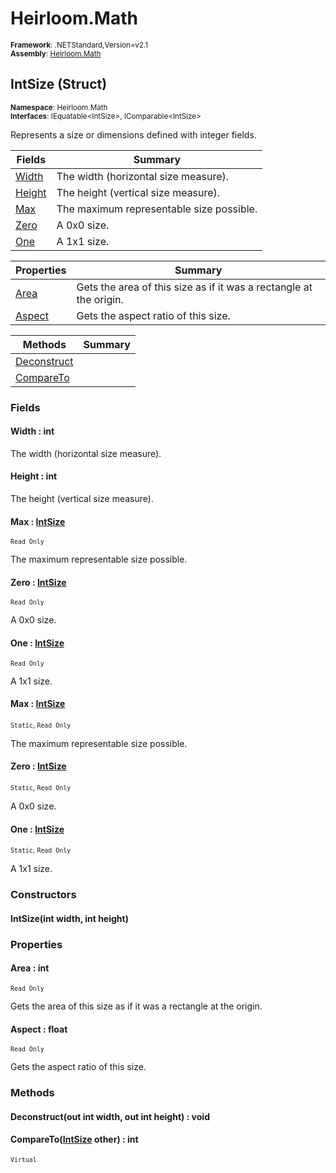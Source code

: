 # Heirloom.Math

<small>**Framework**: .NETStandard,Version=v2.1</small>  
<small>**Assembly**: [Heirloom.Math](../Heirloom.Math/Heirloom.Math.md)</small>  

## IntSize (Struct)
<small>**Namespace**: Heirloom.Math</small>  
<small>**Interfaces**: IEquatable\<IntSize>, IComparable\<IntSize></small>  

Represents a size or dimensions defined with integer fields.

| Fields                 | Summary                                  |
|------------------------|------------------------------------------|
| [Width](#WID68924896)  | The width (horizontal size measure).     |
| [Height](#HEIE098AAEB) | The height (vertical size measure).      |
| [Max](#MAXD4DA94E4)    | The maximum representable size possible. |
| [Zero](#ZERC7D5C0B8)   | A 0x0 size.                              |
| [One](#ONE62466566)    | A 1x1 size.                              |

| Properties             | Summary                                                            |
|------------------------|--------------------------------------------------------------------|
| [Area](#ARE9F5286F)    | Gets the area of this size as if it was a rectangle at the origin. |
| [Aspect](#ASP31635C5A) | Gets the aspect ratio of this size.                                |

| Methods                     | Summary |
|-----------------------------|---------|
| [Deconstruct](#DEC55B0AADE) |         |
| [CompareTo](#COMC972259B)   |         |

### Fields

#### <a name="WID68924896"></a>Width : int

The width (horizontal size measure).

#### <a name="HEIE098AAEB"></a>Height : int

The height (vertical size measure).

#### <a name="MAXD4DA94E4"></a>Max : [IntSize](Heirloom.Math.IntSize.md)
<small>`Read Only`</small>

The maximum representable size possible.

#### <a name="ZERC7D5C0B8"></a>Zero : [IntSize](Heirloom.Math.IntSize.md)
<small>`Read Only`</small>

A 0x0 size.

#### <a name="ONE62466566"></a>One : [IntSize](Heirloom.Math.IntSize.md)
<small>`Read Only`</small>

A 1x1 size.

#### <a name="MAXD4DA94E4"></a>Max : [IntSize](Heirloom.Math.IntSize.md)
<small>`Static`, `Read Only`</small>

The maximum representable size possible.

#### <a name="ZERC7D5C0B8"></a>Zero : [IntSize](Heirloom.Math.IntSize.md)
<small>`Static`, `Read Only`</small>

A 0x0 size.

#### <a name="ONE62466566"></a>One : [IntSize](Heirloom.Math.IntSize.md)
<small>`Static`, `Read Only`</small>

A 1x1 size.

### Constructors

#### IntSize(int width, int height)

### Properties

#### <a name="ARE9F5286F"></a>Area : int

<small>`Read Only`</small>

Gets the area of this size as if it was a rectangle at the origin.

#### <a name="ASP31635C5A"></a>Aspect : float

<small>`Read Only`</small>

Gets the aspect ratio of this size.

### Methods

#### <a name="DEC55B0AADE"></a>Deconstruct(out int width, out int height) : void


#### <a name="COMC972259B"></a>CompareTo([IntSize](Heirloom.Math.IntSize.md) other) : int
<small>`Virtual`</small>


